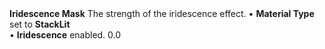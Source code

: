 <tr>
<td><strong>Iridescence Mask</strong></td>
<td>The strength of the iridescence effect.</td>
<td>&#8226; <strong>Material Type</strong> set to <strong>StackLit</strong> <br/>&#8226; <strong>Iridescence</strong> enabled.</td>
<td>0.0</td>
</tr>
